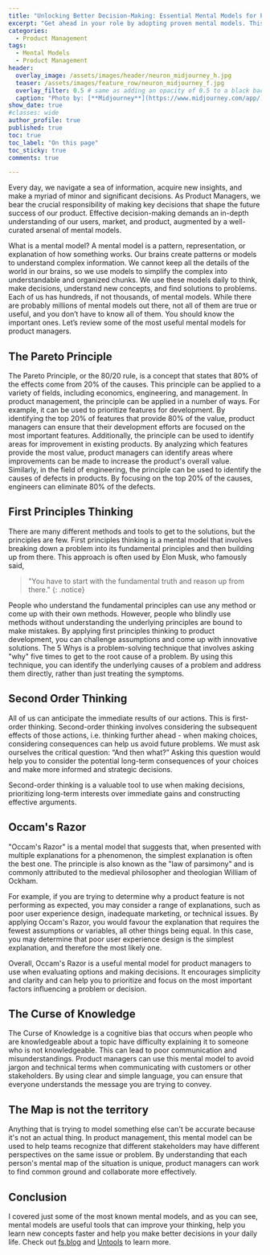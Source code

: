 ```yaml
---
title: "Unlocking Better Decision-Making: Essential Mental Models for PMs"
excerpt: "Get ahead in your role by adopting proven mental models. This guide unpacks the top mental frameworks that every Product Manager should know for making smarter decisions."
categories:
  - Product Management
tags:
  - Mental Models
  - Product Management
header:
  overlay_image: /assets/images/header/neuron_midjourney_h.jpg
  teaser: /assets/images/feature_row/neuron_midjourney_f.jpg
  overlay_filter: 0.5 # same as adding an opacity of 0.5 to a black background
  caption: "Photo by: [**Midjourney**](https://www.midjourney.com/app/)"
show_date: true
#classes: wide
author_profile: true
published: true
toc: true
toc_label: "On this page"
toc_sticky: true
comments: true

---
```


Every day, we navigate a sea of information, acquire new insights, and make a myriad of minor and significant decisions. As Product Managers, we bear the crucial responsibility of making key decisions that shape the future success of our product. Effective decision-making demands an in-depth understanding of our users, market, and product, augmented by a well-curated arsenal of mental models.

What is a mental model? A mental model is a pattern, representation, or explanation of how something works. Our brains create patterns or models to understand complex information. We cannot keep all the details of the world in our brains, so we use models to simplify the complex into understandable and organized chunks. We use these models daily to think, make decisions, understand new concepts, and find solutions to problems. Each of us has hundreds, if not thousands, of mental models. While there are probably millions of mental models out there, not all of them are true or useful, and you don’t have to know all of them. You should know the important ones. Let’s review some of the most useful mental models for product managers.

## The Pareto Principle

The Pareto Principle, or the 80/20 rule, is a concept that states that 80% of the effects come from 20% of the causes. This principle can be applied to a variety of fields, including economics, engineering, and management. In product management, the principle can be applied in a number of ways. For example, it can be used to prioritize features for development. By identifying the top 20% of features that provide 80% of the value, product managers can ensure that their development efforts are focused on the most important features. Additionally, the principle can be used to identify areas for improvement in existing products. By analyzing which features provide the most value, product managers can identify areas where improvements can be made to increase the product's overall value. Similarly, in the field of engineering, the principle can be used to identify the causes of defects in products. By focusing on the top 20% of the causes, engineers can eliminate 80% of the defects.

## First Principles Thinking

There are many different methods and tools to get to the solutions, but the principles are few. First principles thinking is a mental model that involves breaking down a problem into its fundamental principles and then building up from there. This approach is often used by Elon Musk, who famously said, 

> "You have to start with the fundamental truth and reason up from there."
{: .notice}

People who understand the fundamental principles can use any method or come up with their own methods. However, people who blindly use methods without understanding the underlying principles are bound to make mistakes. By applying first principles thinking to product development, you can challenge assumptions and come up with innovative solutions. The 5 Whys is a problem-solving technique that involves asking "why" five times to get to the root cause of a problem. By using this technique, you can identify the underlying causes of a problem and address them directly, rather than just treating the symptoms.

## Second Order Thinking

All of us can anticipate the immediate results of our actions. This is first-order thinking. Second-order thinking involves considering the subsequent effects of those actions, i.e. thinking further ahead - when making choices, considering consequences can help us avoid future problems. We must ask ourselves the critical question: “And then what?” Asking this question would help you to consider the potential long-term consequences of your choices and make more informed and strategic decisions.

Second-order thinking is a valuable tool to use when making decisions, prioritizing long-term interests over immediate gains and constructing effective arguments.

## Occam's Razor

"Occam's Razor" is a mental model that suggests that, when presented with multiple explanations for a phenomenon, the simplest explanation is often the best one. The principle is also known as the "law of parsimony" and is commonly attributed to the medieval philosopher and theologian William of Ockham. 

For example, if you are trying to determine why a product feature is not performing as expected, you may consider a range of explanations, such as poor user experience design, inadequate marketing, or technical issues. By applying Occam's Razor, you would favour the explanation that requires the fewest assumptions or variables, all other things being equal. In this case, you may determine that poor user experience design is the simplest explanation, and therefore the most likely one.

Overall, Occam's Razor is a useful mental model for product managers to use when evaluating options and making decisions. It encourages simplicity and clarity and can help you to prioritize and focus on the most important factors influencing a problem or decision.

## The Curse of Knowledge

The Curse of Knowledge is a cognitive bias that occurs when people who are knowledgeable about a topic have difficulty explaining it to someone who is not knowledgeable. This can lead to poor communication and misunderstandings. Product managers can use this mental model to avoid jargon and technical terms when communicating with customers or other stakeholders. By using clear and simple language, you can ensure that everyone understands the message you are trying to convey. 

## The Map is not the territory

Anything that is trying to model something else can't be accurate because it's not an actual thing. In product management, this mental model can be used to help teams recognize that different stakeholders may have different perspectives on the same issue or problem. By understanding that each person's mental map of the situation is unique, product managers can work to find common ground and collaborate more effectively. 

## Conclusion

I covered just some of the most known mental models, and as you can see, mental models are useful tools that can improve your thinking, help you learn new concepts faster and help you make better decisions in your daily life. Check out [fs.blog](https://fs.blog/) and [Untools](https://untools.co/) to learn more. 
